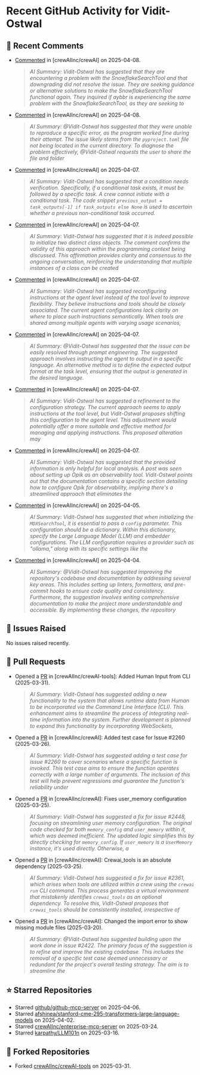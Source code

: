 # Recent GitHub Activity for Vidit-Ostwal

## 💬 Recent Comments
- [Commented](https://github.com/crewAIInc/crewAI/issues/2434#issuecomment-2786970185) in [crewAIInc/crewAI] on 2025-04-08.
  > *AI Summary: Vidit-Ostwal has suggested that they are encountering a problem with the SnowflakeSearchTool and that downgrading did not resolve the issue. They are seeking guidance or alternative solutions to make the SnowflakeSearchTool functional again. They inquired if aybbr is experiencing the same problem with the SnowflakeSearchTool, as they are seeking to*
- [Commented](https://github.com/crewAIInc/crewAI/issues/2524#issuecomment-2786567857) in [crewAIInc/crewAI] on 2025-04-08.
  > *AI Summary: @Vidit-Ostwal has suggested that they were unable to reproduce a specific error, as the program worked fine during their attempt. The issue likely stems from the `pyproject.toml` file not being located in the current directory. To diagnose the problem effectively, @Vidit-Ostwal requests the user to share the file and folder*
- [Commented](https://github.com/crewAIInc/crewAI/issues/2530#issuecomment-2783668774) in [crewAIInc/crewAI] on 2025-04-07.
  > *AI Summary: Vidit-Ostwal has suggested that a condition needs verification. Specifically, if a conditional task exists, it must be followed by a specific task. A crew cannot initiate with a conditional task. The code snippet `previous_output = task_outputs[-1] if task_outputs else None` is used to ascertain whether a previous non-conditional task occurred.*
- [Commented](https://github.com/crewAIInc/crewAI/issues/2515#issuecomment-2783586291) in [crewAIInc/crewAI] on 2025-04-07.
  > *AI Summary: Vidit-Ostwal has suggested that it is indeed possible to initialize two distinct class objects. The comment confirms the validity of this approach within the programming context being discussed. This affirmation provides clarity and consensus to the ongoing conversation, reinforcing the understanding that multiple instances of a class can be created*
- [Commented](https://github.com/crewAIInc/crewAI/issues/2515#issuecomment-2783555598) in [crewAIInc/crewAI] on 2025-04-07.
  > *AI Summary: Vidit-Ostwal has suggested reconfiguring instructions at the agent level instead of the tool level to improve flexibility. They believe instructions and tools should be closely associated. The current agent configurations lack clarity on where to place such instructions semantically. When tools are shared among multiple agents with varying usage scenarios,*
- [Commented](https://github.com/crewAIInc/crewAI/issues/2528#issuecomment-2783510593) in [crewAIInc/crewAI] on 2025-04-07.
  > *AI Summary: @Vidit-Ostwal has suggested that the issue can be easily resolved through prompt engineering. The suggested approach involves instructing the agent to output in a specific language. An alternative method is to define the expected output format at the task level, ensuring that the output is generated in the desired language.*
- [Commented](https://github.com/crewAIInc/crewAI/issues/2515#issuecomment-2783486169) in [crewAIInc/crewAI] on 2025-04-07.
  > *AI Summary: Vidit-Ostwal has suggested a refinement to the configuration strategy. The current approach seems to apply instructions at the tool level, but Vidit-Ostwal proposes shifting this configuration to the agent level. This adjustment would potentially offer a more suitable and effective method for managing and applying instructions. This proposed alteration may*
- [Commented](https://github.com/crewAIInc/crewAI/issues/1875#issuecomment-2783470732) in [crewAIInc/crewAI] on 2025-04-07.
  > *AI Summary: Vidit-Ostwal has suggested that the provided information is only helpful for local analysis. A post was seen about setting up Opik as an observability tool. Vidit-Ostwal points out that the documentation contains a specific section detailing how to configure Opik for observability, implying there's a streamlined approach that eliminates the*
- [Commented](https://github.com/crewAIInc/crewAI/issues/2517#issuecomment-2780728915) in [crewAIInc/crewAI] on 2025-04-05.
  > *AI Summary: Vidit-Ostwal has suggested that when initializing the `MDXSearchTool`, it is essential to pass a `config` parameter. This configuration should be a dictionary. Within this dictionary, specify the Large Language Model (LLM) and embedder configurations. The LLM configuration requires a provider such as "ollama," along with its specific settings like the*
- [Commented](https://github.com/crewAIInc/crewAI/pull/2024#issuecomment-2779235679) in [crewAIInc/crewAI] on 2025-04-04.
  > *AI Summary: @Vidit-Ostwal has suggested improving the repository's codebase and documentation by addressing several key areas. This includes setting up linters, formatters, and pre-commit hooks to ensure code quality and consistency. Furthermore, the suggestion involves writing comprehensive documentation to make the project more understandable and accessible. By implementing these changes, the repository*

## 🐛 Issues Raised
No issues raised recently.

## 🚀 Pull Requests
- Opened a [PR](https://github.com/crewAIInc/crewAI-tools/pull/251) in [crewAIInc/crewAI-tools]: Added Human Input from CLI (2025-03-31).
  > *AI Summary: Vidit-Ostwal has suggested adding a new functionality to the system that allows runtime data from Human to be incorporated via the Command Line Interface (CLI). This enhancement aims to streamline the process of integrating real-time information into the system. Further development is planned to expand this functionality by incorporating WebSockets,*
- Opened a [PR](https://github.com/crewAIInc/crewAI/pull/2484) in [crewAIInc/crewAI]: Added test case for Issue #2260 (2025-03-26).
  > *AI Summary: Vidit-Ostwal has suggested adding a test case for issue #2260 to cover scenarios where a specific function is invoked. This test case aims to ensure the function operates correctly with a large number of arguments. The inclusion of this test will help prevent regressions and guarantee the function's reliability under*
- Opened a [PR](https://github.com/crewAIInc/crewAI/pull/2469) in [crewAIInc/crewAI]: Fixes user_memory configuration (2025-03-25).
  > *AI Summary: Vidit-Ostwal has suggested a fix for issue #2448, focusing on streamlining user memory configuration. The original code checked for both `memory_config` and `user_memory` within it, which was deemed inefficient. The updated logic simplifies this by directly checking for `memory_config`. If `user_memory` is a `UserMemory` instance, it's used directly. Otherwise, a*
- Opened a [PR](https://github.com/crewAIInc/crewAI/pull/2468) in [crewAIInc/crewAI]: Crewai_tools is an absolute dependency (2025-03-25).
  > *AI Summary: Vidit-Ostwal has suggested a fix for issue #2361, which arises when tools are utilized within a crew using the `crewai run` CLI command. This process generates a virtual environment that mistakenly identifies `crewai_tools` as an optional dependency. To resolve this, Vidit-Ostwal proposes that `crewai_tools` should be consistently installed, irrespective of*
- Opened a [PR](https://github.com/crewAIInc/crewAI/pull/2423) in [crewAIInc/crewAI]: Changed the import error to show missing module files (2025-03-20).
  > *AI Summary: @Vidit-Ostwal has suggested building upon the work done in issue #2422. The primary focus of the suggestion is to refine and improve the existing codebase. This includes the removal of a specific test case deemed unnecessary or redundant for the project's overall testing strategy. The aim is to streamline the*

## ⭐ Starred Repositories
- Starred [github/github-mcp-server](https://github.com/github/github-mcp-server) on 2025-04-06.
- Starred [afshinea/stanford-cme-295-transformers-large-language-models](https://github.com/afshinea/stanford-cme-295-transformers-large-language-models) on 2025-04-02.
- Starred [crewAIInc/enterprise-mcp-server](https://github.com/crewAIInc/enterprise-mcp-server) on 2025-03-24.
- Starred [karpathy/LLM101n](https://github.com/karpathy/LLM101n) on 2025-03-16.

## 🍴 Forked Repositories
- Forked [crewAIInc/crewAI-tools](https://github.com/Vidit-Ostwal/crewAI-tools) on 2025-03-31.
